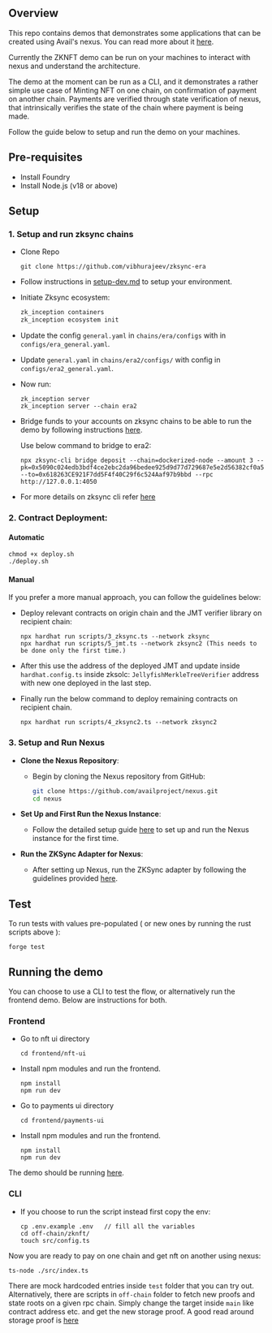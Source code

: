 ## Overview
This repo contains demos that demonstrates some applications that can be created using Avail's nexus. You can read more about it [here](https://blog.availproject.org/the-avail-vision-accelerating-the-unification-of-web3/#avail-nexus).

Currently the ZKNFT demo can be run on your machines to interact with nexus and understand the architecture. 

The demo at the moment can be run as a CLI, and it demonstrates a rather simple use case of Minting NFT on one chain, on confirmation of payment on another chain. Payments are verified through state verification of nexus, that intrinsically verifies the state of the chain where payment is being made.

Follow the guide below to setup and run the demo on your machines.

## Pre-requisites

- Install Foundry
- Install Node.js (v18 or above)

## Setup

### 1. Setup and run zksync chains
- Clone Repo
  ```
  git clone https://github.com/vibhurajeev/zksync-era
  ```
- Follow instructions in [setup-dev.md](https://github.com/vibhurajeev/zksync-era/blob/main/docs/guides/setup-dev.md) to setup your environment.

- Initiate Zksync ecosystem: 
  ```zsh
  zk_inception containers
  zk_inception ecosystem init
  ```

- Update the config `general.yaml` in `chains/era/configs` with in `configs/era_general.yaml`.
- Update `general.yaml` in `chains/era2/configs/` with config in `configs/era2_general.yaml`.

- Now run:

  ```
  zk_inception server
  zk_inception server --chain era2
  ```

- Bridge funds to your accounts on zksync chains to be able to run the demo by following instructions [here](https://github.com/vibhurajeev/zksync-era/blob/main/docs/guides/advanced/02_deposits.md). 

  Use below command to bridge to era2: 
  ```
  npx zksync-cli bridge deposit --chain=dockerized-node --amount 3 --pk=0x5090c024edb3bdf4ce2ebc2da96bedee925d9d77d729687e5e2d56382cf0a5a6 --to=0x618263CE921F7dd5F4f40C29f6c524Aaf97b9bbd --rpc http://127.0.0.1:4050
  ```

- For more details on zksync cli refer [here](https://github.com/vibhurajeev/zksync-era/blob/main/zk_toolbox/README.md)

### 2. Contract Deployment:

#### Automatic

```
chmod +x deploy.sh
./deploy.sh
```
#### Manual
If you prefer a more manual approach, you can follow the guidelines below: 

- Deploy relevant contracts on origin chain and the JMT verifier library on recipient chain:
  ```
  npx hardhat run scripts/3_zksync.ts --network zksync
  npx hardhat run scripts/5_jmt.ts --network zksync2 (This needs to be done only the first time.)
  ```

- After this use the address of the deployed JMT and update inside `hardhat.config.ts` inside zksolc: `JellyfishMerkleTreeVerifier` address with new one deployed in the last step.

- Finally run the below command to deploy remaining contracts on recipient chain.

  ```
  npx hardhat run scripts/4_zksync2.ts --network zksync2
  ```

### 3. Setup and Run Nexus

- **Clone the Nexus Repository**:
   - Begin by cloning the Nexus repository from GitHub:
      
      ```bash
      git clone https://github.com/availproject/nexus.git
      cd nexus
      ```

- **Set Up and First Run the Nexus Instance**:
   - Follow the detailed setup guide [here](https://github.com/availproject/nexus/blob/main/docs/development/1_getting_started.md) to set up and run the Nexus instance for the first time.

- **Run the ZKSync Adapter for Nexus**:
   - After setting up Nexus, run the ZKSync adapter by following the guidelines provided [here](https://github.com/availproject/nexus/blob/main/docs/development/2_zksync_example.md).


## Test
To run tests with values pre-populated ( or new ones by running the rust scripts above ):

`forge test`

## Running the demo

You can choose to use a CLI to test the flow, or alternatively run the frontend demo. Below are instructions for both. 

### Frontend

- Go to nft ui directory 

  ```
  cd frontend/nft-ui
  ```
- Install npm modules and run the frontend. 

  ```
  npm install
  npm run dev
  ```
- Go to payments ui directory 

  ```
  cd frontend/payments-ui
  ```
- Install npm modules and run the frontend. 

  ```
  npm install
  npm run dev
  ```  

The demo should be running [here](http://localhost:3000/).

### CLI
- If you choose to run the script instead first copy the env:

  ```
  cp .env.example .env   // fill all the variables
  cd off-chain/zknft/
  touch src/config.ts
  ```


Now you are ready to pay on one chain and get nft on another using nexus:

```
ts-node ./src/index.ts
```

There are mock hardcoded entries inside `test` folder that you can try out.
Alternatively, there are scripts in `off-chain` folder to fetch new proofs and state roots on a given rpc chain. Simply change the target inside `main` like contract address etc. and get the new storage proof.
A good read around storage proof is [here](https://coinsbench.com/solidity-layout-and-access-of-storage-variables-simply-explained-1ce964d7c738)
